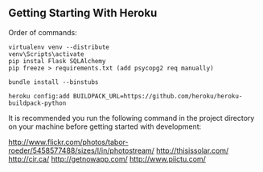 ## Getting Starting With Heroku

Order of commands:

    virtualenv venv --distribute
    venv\Scripts\activate
    pip instal Flask SQLAlchemy
    pip freeze > requirements.txt (add psycopg2 req manually)

    bundle install --binstubs

    heroku config:add BUILDPACK_URL=https://github.com/heroku/heroku-buildpack-python


It is recommended you run the following command in the project directory on your
machine before getting started with development:




http://www.flickr.com/photos/tabor-roeder/5458577488/sizes/l/in/photostream/
http://thisissolar.com/
http://cir.ca/
http://getnowapp.com/
http://www.piictu.com/
